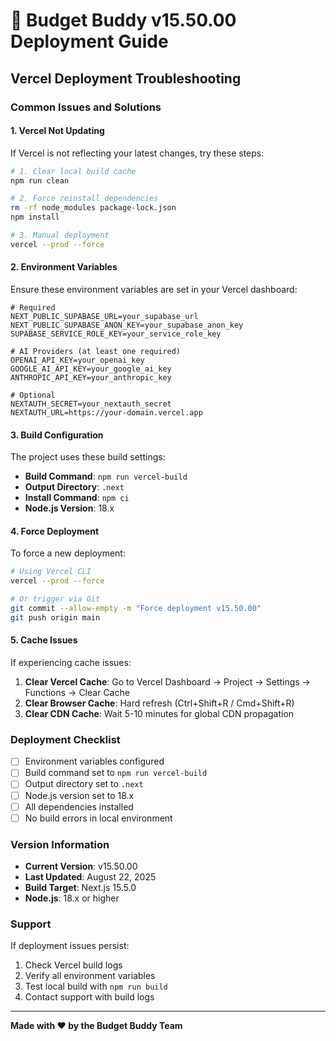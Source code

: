 # 🚀 Budget Buddy v15.50.00 Deployment Guide

## Vercel Deployment Troubleshooting

### Common Issues and Solutions

#### 1. **Vercel Not Updating**
If Vercel is not reflecting your latest changes, try these steps:

```bash
# 1. Clear local build cache
npm run clean

# 2. Force reinstall dependencies
rm -rf node_modules package-lock.json
npm install

# 3. Manual deployment
vercel --prod --force
```

#### 2. **Environment Variables**
Ensure these environment variables are set in your Vercel dashboard:

```env
# Required
NEXT_PUBLIC_SUPABASE_URL=your_supabase_url
NEXT_PUBLIC_SUPABASE_ANON_KEY=your_supabase_anon_key
SUPABASE_SERVICE_ROLE_KEY=your_service_role_key

# AI Providers (at least one required)
OPENAI_API_KEY=your_openai_key
GOOGLE_AI_API_KEY=your_google_ai_key
ANTHROPIC_API_KEY=your_anthropic_key

# Optional
NEXTAUTH_SECRET=your_nextauth_secret
NEXTAUTH_URL=https://your-domain.vercel.app
```

#### 3. **Build Configuration**
The project uses these build settings:
- **Build Command**: `npm run vercel-build`
- **Output Directory**: `.next`
- **Install Command**: `npm ci`
- **Node.js Version**: 18.x

#### 4. **Force Deployment**
To force a new deployment:

```bash
# Using Vercel CLI
vercel --prod --force

# Or trigger via Git
git commit --allow-empty -m "Force deployment v15.50.00"
git push origin main
```

#### 5. **Cache Issues**
If experiencing cache issues:

1. **Clear Vercel Cache**: Go to Vercel Dashboard → Project → Settings → Functions → Clear Cache
2. **Clear Browser Cache**: Hard refresh (Ctrl+Shift+R / Cmd+Shift+R)
3. **Clear CDN Cache**: Wait 5-10 minutes for global CDN propagation

### Deployment Checklist

- [ ] Environment variables configured
- [ ] Build command set to `npm run vercel-build`
- [ ] Output directory set to `.next`
- [ ] Node.js version set to 18.x
- [ ] All dependencies installed
- [ ] No build errors in local environment

### Version Information

- **Current Version**: v15.50.00
- **Last Updated**: August 22, 2025
- **Build Target**: Next.js 15.5.0
- **Node.js**: 18.x or higher

### Support

If deployment issues persist:
1. Check Vercel build logs
2. Verify all environment variables
3. Test local build with `npm run build`
4. Contact support with build logs

---

**Made with ❤️ by the Budget Buddy Team**